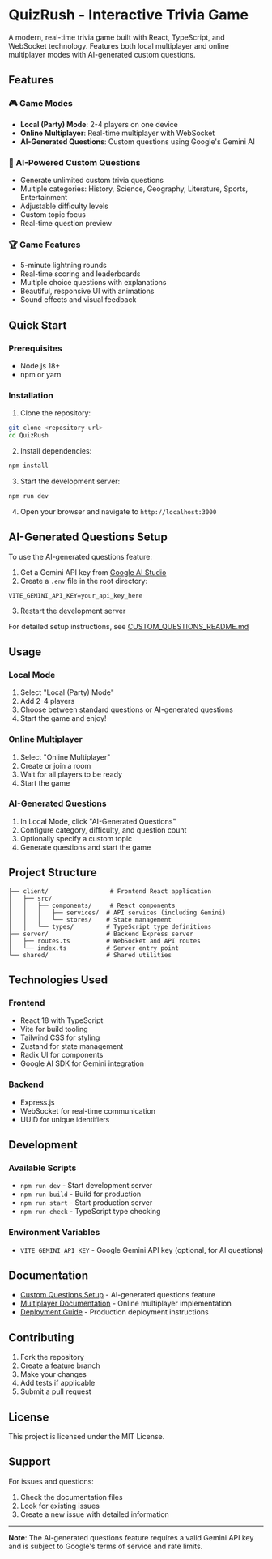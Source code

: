 # QuizRush - Interactive Trivia Game

A modern, real-time trivia game built with React, TypeScript, and WebSocket technology. Features both local multiplayer and online multiplayer modes with AI-generated custom questions.

## Features

### 🎮 Game Modes

- **Local (Party) Mode**: 2-4 players on one device
- **Online Multiplayer**: Real-time multiplayer with WebSocket
- **AI-Generated Questions**: Custom questions using Google's Gemini AI

### 🧠 AI-Powered Custom Questions

- Generate unlimited custom trivia questions
- Multiple categories: History, Science, Geography, Literature, Sports, Entertainment
- Adjustable difficulty levels
- Custom topic focus
- Real-time question preview

### 🏆 Game Features

- 5-minute lightning rounds
- Real-time scoring and leaderboards
- Multiple choice questions with explanations
- Beautiful, responsive UI with animations
- Sound effects and visual feedback

## Quick Start

### Prerequisites

- Node.js 18+
- npm or yarn

### Installation

1. Clone the repository:

```bash
git clone <repository-url>
cd QuizRush
```

2. Install dependencies:

```bash
npm install
```

3. Start the development server:

```bash
npm run dev
```

4. Open your browser and navigate to `http://localhost:3000`

## AI-Generated Questions Setup

To use the AI-generated questions feature:

1. Get a Gemini API key from [Google AI Studio](https://makersuite.google.com/app/apikey)
2. Create a `.env` file in the root directory:

```
VITE_GEMINI_API_KEY=your_api_key_here
```

3. Restart the development server

For detailed setup instructions, see [CUSTOM_QUESTIONS_README.md](./CUSTOM_QUESTIONS_README.md)

## Usage

### Local Mode

1. Select "Local (Party) Mode"
2. Add 2-4 players
3. Choose between standard questions or AI-generated questions
4. Start the game and enjoy!

### Online Multiplayer

1. Select "Online Multiplayer"
2. Create or join a room
3. Wait for all players to be ready
4. Start the game

### AI-Generated Questions

1. In Local Mode, click "AI-Generated Questions"
2. Configure category, difficulty, and question count
3. Optionally specify a custom topic
4. Generate questions and start the game

## Project Structure

```
├── client/                 # Frontend React application
│   ├── src/
│   │   ├── components/     # React components
│   │   │   ├── services/  # API services (including Gemini)
│   │   │   └── stores/    # State management
│   │   └── types/         # TypeScript type definitions
├── server/                # Backend Express server
│   ├── routes.ts          # WebSocket and API routes
│   └── index.ts           # Server entry point
└── shared/                # Shared utilities
```

## Technologies Used

### Frontend

- React 18 with TypeScript
- Vite for build tooling
- Tailwind CSS for styling
- Zustand for state management
- Radix UI for components
- Google AI SDK for Gemini integration

### Backend

- Express.js
- WebSocket for real-time communication
- UUID for unique identifiers

## Development

### Available Scripts

- `npm run dev` - Start development server
- `npm run build` - Build for production
- `npm run start` - Start production server
- `npm run check` - TypeScript type checking

### Environment Variables

- `VITE_GEMINI_API_KEY` - Google Gemini API key (optional, for AI questions)

## Documentation

- [Custom Questions Setup](./CUSTOM_QUESTIONS_README.md) - AI-generated questions feature
- [Multiplayer Documentation](./MULTIPLAYER_README.md) - Online multiplayer implementation
- [Deployment Guide](./DEPLOYMENT.md) - Production deployment instructions

## Contributing

1. Fork the repository
2. Create a feature branch
3. Make your changes
4. Add tests if applicable
5. Submit a pull request

## License

This project is licensed under the MIT License.

## Support

For issues and questions:

1. Check the documentation files
2. Look for existing issues
3. Create a new issue with detailed information

---

**Note**: The AI-generated questions feature requires a valid Gemini API key and is subject to Google's terms of service and rate limits.
